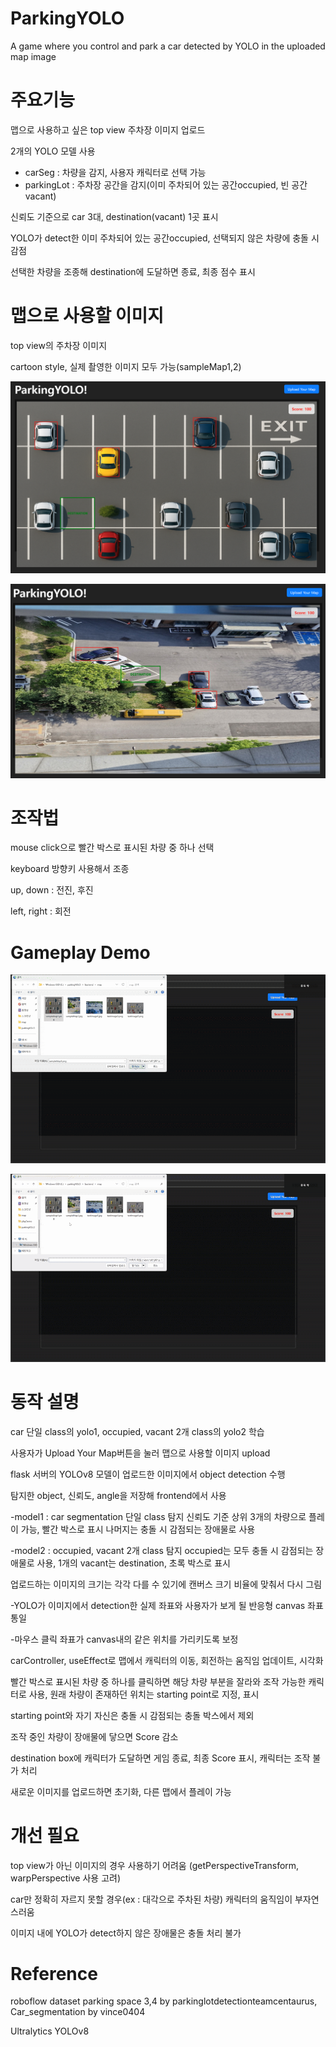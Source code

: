 # ParkingYOLO
A game where you control and park a car detected by YOLO in the uploaded map image

# 주요기능
맵으로 사용하고 싶은 top view 주차장 이미지 업로드

2개의 YOLO 모델 사용
- carSeg : 차량을 감지, 사용자 캐릭터로 선택 가능
- parkingLot : 주차장 공간을 감지(이미 주차되어 있는 공간occupied, 빈 공간vacant)

신뢰도 기준으로 car 3대, destination(vacant) 1곳 표시

YOLO가 detect한 이미 주차되어 있는 공간occupied, 선택되지 않은 차량에 충돌 시 감점

선택한 차량을 조종해 destination에 도달하면 종료, 최종 점수 표시

# 맵으로 사용할 이미지

top view의 주차장 이미지

cartoon style, 실제 촬영한 이미지 모두 가능(sampleMap1,2)

![demo1](./playDemo/start1.png)

![demo2](./playDemo/start2.png)

# 조작법

mouse click으로 빨간 박스로 표시된 차량 중 하나 선택

keyboard 방향키 사용해서 조종

up, down : 전진, 후진

left, right : 회전

# Gameplay Demo
![playDemo1](./playDemo/playSample1_1.gif)

![playDemo2](./playDemo/playSample2_1.gif)

# 동작 설명

car 단일 class의 yolo1, occupied, vacant 2개 class의 yolo2 학습

사용자가 Upload Your Map버튼을 눌러 맵으로 사용할 이미지 upload

flask 서버의 YOLOv8 모델이 업로드한 이미지에서 object detection 수행

탐지한 object, 신뢰도, angle을 저장해 frontend에서 사용

-model1 : car segmentation 단일 class 탐지 신뢰도 기준 상위 3개의 차량으로 플레이 가능, 빨간 박스로 표시 나머지는 충돌 시 감점되는 장애물로 사용

-model2 : occupied, vacant 2개 class 탐지 occupied는 모두 충돌 시 감점되는 장애물로 사용, 1개의 vacant는 destination, 초록 박스로 표시

업로드하는 이미지의 크기는 각각 다를 수 있기에 캔버스 크기 비율에 맞춰서 다시 그림

-YOLO가 이미지에서 detection한 실제 좌표와 사용자가 보게 될 반응형 canvas 좌표 통일

-마우스 클릭 좌표가 canvas내의 같은 위치를 가리키도록 보정

carController, useEffect로 맵에서 캐릭터의 이동, 회전하는 움직임 업데이트, 시각화

빨간 박스로 표시된 차량 중 하나를 클릭하면 해당 차량 부분을 잘라와 조작 가능한 캐릭터로 사용, 원래 차량이 존재하던 위치는 starting point로 지정, 표시

starting point와 자기 자신은 충돌 시 감점되는 충돌 박스에서 제외

조작 중인 차량이 장애물에 닿으면 Score 감소

destination box에 캐릭터가 도달하면 게임 종료, 최종 Score 표시, 캐릭터는 조작 불가 처리

새로운 이미지를 업로드하면 초기화, 다른 맵에서 플레이 가능

# 개선 필요

top view가 아닌 이미지의 경우 사용하기 어려움 (getPerspectiveTransform, warpPerspective 사용 고려)

car만 정확히 자르지 못할 경우(ex : 대각으로 주차된 차량) 캐릭터의 움직임이 부자연스러움

이미지 내에 YOLO가 detect하지 않은 장애물은 충돌 처리 불가


# Reference

roboflow dataset parking space 3,4 by parkinglotdetectionteamcentaurus, Car_segmentation by vince0404

Ultralytics YOLOv8
